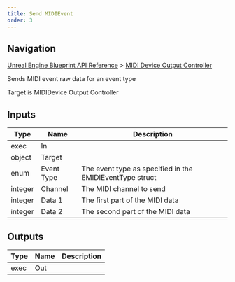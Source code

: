 ```yaml
---
title: Send MIDIEvent
order: 3
---
```

## Navigation

[Unreal Engine Blueprint API Reference](https://dev.epicgames.com/documentation/en-us/unreal-engine/BlueprintAPI) > [MIDI Device Output Controller](https://dev.epicgames.com/documentation/en-us/unreal-engine/BlueprintAPI/MIDIDeviceOutputController)

Sends MIDI event raw data for an event type

Target is MIDIDevice Output Controller

## Inputs

| Type | Name | Description |
| --- | --- | --- |
| exec | In |  |
| object | Target |  |
| enum | Event Type | The event type as specified in the EMIDIEventType struct |
| integer | Channel | The MIDI channel to send |
| integer | Data 1 | The first part of the MIDI data |
| integer | Data 2 | The second part of the MIDI data |

## Outputs

| Type | Name | Description |
| --- | --- | --- |
| exec | Out |  |
